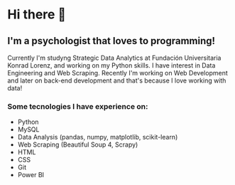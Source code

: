# Hi there 👋

<!--
**eacardenase/eacardenase** is a ✨ _special_ ✨ repository because its `README.md` (this file) appears on your GitHub profile.

Here are some ideas to get you started:

- 🔭 I’m currently working on ...
- 🌱 I’m currently learning ...
- 👯 I’m looking to collaborate on ...
- 🤔 I’m looking for help with ...
- 💬 Ask me about ...
- 📫 How to reach me: ...
- 😄 Pronouns: ...
- ⚡ Fun fact: ...
-->
## I'm a psychologist that loves to programming! 

Currently I'm studyng Strategic Data Analytics at Fundación Universitaria Konrad Lorenz,
and working on my Python skills. I have interest in Data Engineering and Web Scraping. 
Recently I'm working on Web Development and later on back-end development and that's because I love working with data!

### Some tecnologies I have experience on:

- Python
- MySQL
- Data Analysis (pandas, numpy, matplotlib, scikit-learn)
- Web Scraping (Beautiful Soup 4, Scrapy)
- HTML
- CSS
- Git
- Power BI
